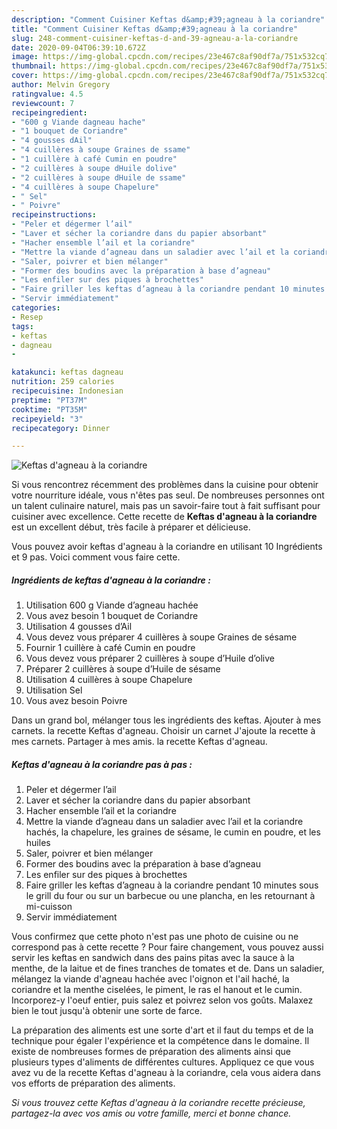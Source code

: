 ```yaml
---
description: "Comment Cuisiner Keftas d&amp;#39;agneau à la coriandre"
title: "Comment Cuisiner Keftas d&amp;#39;agneau à la coriandre"
slug: 248-comment-cuisiner-keftas-d-and-39-agneau-a-la-coriandre
date: 2020-09-04T06:39:10.672Z
image: https://img-global.cpcdn.com/recipes/23e467c8af90df7a/751x532cq70/keftas-dagneau-a-la-coriandre-photo-principale-de-la-recette.jpg
thumbnail: https://img-global.cpcdn.com/recipes/23e467c8af90df7a/751x532cq70/keftas-dagneau-a-la-coriandre-photo-principale-de-la-recette.jpg
cover: https://img-global.cpcdn.com/recipes/23e467c8af90df7a/751x532cq70/keftas-dagneau-a-la-coriandre-photo-principale-de-la-recette.jpg
author: Melvin Gregory
ratingvalue: 4.5
reviewcount: 7
recipeingredient:
- "600 g Viande dagneau hache"
- "1 bouquet de Coriandre"
- "4 gousses dAil"
- "4 cuillères à soupe Graines de ssame"
- "1 cuillère à café Cumin en poudre"
- "2 cuillères à soupe dHuile dolive"
- "2 cuillères à soupe dHuile de ssame"
- "4 cuillères à soupe Chapelure"
- " Sel"
- " Poivre"
recipeinstructions:
- "Peler et dégermer l’ail"
- "Laver et sécher la coriandre dans du papier absorbant"
- "Hacher ensemble l’ail et la coriandre"
- "Mettre la viande d’agneau dans un saladier avec l’ail et la coriandre hachés, la chapelure, les graines de sésame, le cumin en poudre, et les huiles"
- "Saler, poivrer et bien mélanger"
- "Former des boudins avec la préparation à base d’agneau"
- "Les enfiler sur des piques à brochettes"
- "Faire griller les keftas d’agneau à la coriandre pendant 10 minutes sous le grill du four ou sur un barbecue ou une plancha, en les retournant à mi-cuisson"
- "Servir immédiatement"
categories:
- Resep
tags:
- keftas
- dagneau
- 

katakunci: keftas dagneau  
nutrition: 259 calories
recipecuisine: Indonesian
preptime: "PT37M"
cooktime: "PT35M"
recipeyield: "3"
recipecategory: Dinner

---
```



![Keftas d&#39;agneau à la coriandre](https://img-global.cpcdn.com/recipes/23e467c8af90df7a/751x532cq70/keftas-dagneau-a-la-coriandre-photo-principale-de-la-recette.jpg)

Si vous rencontrez récemment des problèmes dans la cuisine pour obtenir votre nourriture idéale, vous n'êtes pas seul. De nombreuses personnes ont un talent culinaire naturel, mais pas un savoir-faire tout à fait suffisant pour cuisiner avec excellence. Cette recette de <strong> Keftas d&#39;agneau à la coriandre </strong> est un excellent début, très facile à préparer et délicieuse.

<!--inarticleads1-->

Vous pouvez avoir keftas d&#39;agneau à la coriandre en utilisant 10 Ingrédients et 9 pas. Voici comment vous faire cette.

##### Ingrédients de keftas d&#39;agneau à la coriandre :

1. Utilisation 600 g Viande d’agneau hachée
1. Vous avez besoin 1 bouquet de Coriandre
1. Utilisation 4 gousses d’Ail
1. Vous devez vous préparer 4 cuillères à soupe Graines de sésame
1. Fournir 1 cuillère à café Cumin en poudre
1. Vous devez vous préparer 2 cuillères à soupe d’Huile d’olive
1. Préparer 2 cuillères à soupe d’Huile de sésame
1. Utilisation 4 cuillères à soupe Chapelure
1. Utilisation  Sel
1. Vous avez besoin  Poivre


Dans un grand bol, mélanger tous les ingrédients des keftas. Ajouter à mes carnets. la recette Keftas d&#39;agneau. Choisir un carnet J&#39;ajoute la recette à mes carnets. Partager à mes amis. la recette Keftas d&#39;agneau. 

<!--inarticleads2-->

##### Keftas d&#39;agneau à la coriandre pas à pas :

1. Peler et dégermer l’ail
1. Laver et sécher la coriandre dans du papier absorbant
1. Hacher ensemble l’ail et la coriandre
1. Mettre la viande d’agneau dans un saladier avec l’ail et la coriandre hachés, la chapelure, les graines de sésame, le cumin en poudre, et les huiles
1. Saler, poivrer et bien mélanger
1. Former des boudins avec la préparation à base d’agneau
1. Les enfiler sur des piques à brochettes
1. Faire griller les keftas d’agneau à la coriandre pendant 10 minutes sous le grill du four ou sur un barbecue ou une plancha, en les retournant à mi-cuisson
1. Servir immédiatement


Vous confirmez que cette photo n&#39;est pas une photo de cuisine ou ne correspond pas à cette recette ? Pour faire changement, vous pouvez aussi servir les keftas en sandwich dans des pains pitas avec la sauce à la menthe, de la laitue et de fines tranches de tomates et de. Dans un saladier, mélangez la viande d&#39;agneau hachée avec l&#39;oignon et l&#39;ail haché, la coriandre et la menthe ciselées, le piment, le ras el hanout et le cumin. Incorporez-y l&#39;oeuf entier, puis salez et poivrez selon vos goûts. Malaxez bien le tout jusqu&#39;à obtenir une sorte de farce. 

<!--inarticleads1-->

<p>
La préparation des aliments est une sorte d'art et il faut du temps et de la technique pour égaler l'expérience et la compétence dans le domaine. Il existe de nombreuses formes de préparation des aliments ainsi que plusieurs types d'aliments de différentes cultures. Appliquez ce que vous avez vu de la recette Keftas d&#39;agneau à la coriandre, cela vous aidera dans vos efforts de préparation des aliments.
</p>

<p>
<i>Si vous trouvez cette Keftas d&#39;agneau à la coriandre recette précieuse, partagez-la avec vos amis ou votre famille, merci et bonne chance.</i>
</p>
